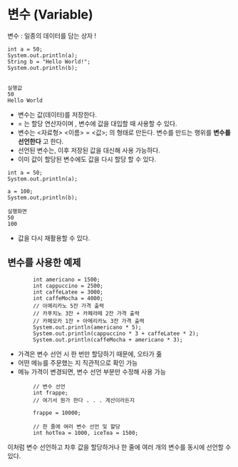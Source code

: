 # 변수 (Variable)

변수 : 일종의 데이터를 담는 상자 !

```
int a = 50;
System.out.println(a);
String b = "Hello World!";
System.out.println(b);


실행값
50
Hello World

```

- 변수는 값(데이터)를 저장한다.
- = 는 할당 연산자이며 , 변수에 값을 대입할 때 사용할 수 있다.
- 변수는 <자료형> <이름> = <값>; 의 형태로 만든다.
  변수를 만드는 행위를 **변수를 선언한다** 고 한다.
- 선언된 변수는, 이후 저장된 값을 대신해 사용 가능하다.
- 이미 값이 할당된 변수에도 값을 다시 할당 할 수 있다.

```
int a = 50;
System.out.println(a);

a = 100;
System.out,println(b);

실행화면
50
100
```
- 값을 다시 재활용할 수 있다.

## 변수를 사용한 예제
```
        int americano = 1500;
        int cappuccino = 2500;
        int caffeLatee = 3000;
        int caffeMocha = 4000;
        // 아메리카노 5잔 가격 출력
        // 카푸치노 3잔 + 카페라떼 2잔 가격 출력
        // 카페모카 1잔 + 아메리카노 3잔 가격 출력
        System.out.println(americano * 5);
        System.out.println(cappuccino * 3 + caffeLatee * 2);
        System.out.println(caffeMocha + americano * 3);
```

- 가격은 변수 선언 시 한 번만 할당하기 때문에, 오타가 줆
- 어떤 메뉴를 주문했는 지 직관적으로 확인 가능
- 메뉴 가격이 변경되면, 변수 선언 부분만 수정해 사용 가능

```
        // 변수 선언
        int frappe;
        // 여기서 뭔가 한다 . . . 계산이라든지

        frappe = 10000;

        // 한 줄에 여러 변수 선언 및 할당
        int hotTea = 1000, iceTea = 1500;
```

이처럼 변수 선언하고 차후 값을 할당하거나 한 줄에 여러 개의 변수를 동시에 선언할 수 있다.

